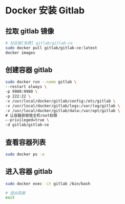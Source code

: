 # Docker 安装 Gitlab

## 拉取 gitlab 镜像

```sh
# 社区版[免费] gitlab/gitlab-ce
sudo docker pull gitlab/gitlab-ce:latest
docker images
```

## 创建容器 gitlab

```sh
sudo docker run --name gitlab \
--restart always \
-p 9980:9980 \
-p 222:22 \
-v /usr/local/docker/gitlab/config:/etc/gitlab \
-v /usr/local/docker/gitlab/logs:/var/log/gitlab \
-v /usr/local/docker/gitlab/data:/var/opt/gitlab \
# 让容器获取宿主机root权限
–-privileged=true \
-d gitlab/gitlab-ce
```

## 查看容器列表

```sh
sudo docker ps -a
```

## 进入容器 gitlab

```sh
sudo docker exec -it gitlab /bin/bash

# 退出容器
exit
```